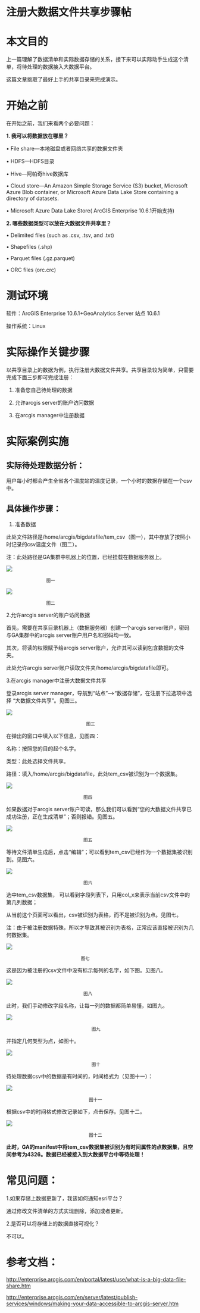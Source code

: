 # 注册大数据文件共享步骤帖 #

# 本文目的 #
上一篇理解了数据清单和实际数据存储的关系，接下来可以实际动手生成这个清单，将待处理的数据接入大数据平台。

这篇文章挑取了最好上手的共享目录来完成演示。


# 开始之前 #

在开始之前，我们来看两个必要问题：

**1.	我可以将数据放在哪里？**

•	File share—本地磁盘或者网络共享的数据文件夹

•	HDFS—HDFS目录

•	Hive—阿帕奇hive数据库

•	Cloud store—An Amazon Simple Storage Service (S3) bucket, Microsoft Azure Blob container, or Microsoft Azure Data Lake Store containing a directory of datasets.

•	Microsoft Azure Data Lake Store( ArcGIS Enterprise 10.6.1开始支持)

**2.	哪些数据类型可以放在大数据文件共享里？**

•	Delimited files (such as .csv, .tsv, and .txt)

•	Shapefiles (.shp)

•	Parquet files (.gz.parquet)

•	ORC files (orc.crc)


# 测试环境 #

软件：ArcGIS Enterprise 10.6.1+GeoAnalytics Server 站点 10.6.1

操作系统：Linux

# 实际操作关键步骤 #

以共享目录上的数据为例，执行注册大数据文件共享。共享目录较为简单，只需要完成下面三步即可完成注册：

1.	准备您自己待处理的数据

2.	允许arcgis server的账户访问数据

3.	在arcgis manager中注册数据


# 实际案例实施 #

## 实际待处理数据分析： ##

用户每小时都会产生全省各个温度站的温度记录，一个小时的数据存储在一个csv中。


## 具体操作步骤： ##

1.	准备数据

此处文件路径是/home/arcgis/bigdatafile/tem_csv（图一），其中存放了按照小时记录的csv温度文件（图二）。


注：此处路径是GA集群中机器上的位置，已经挂载在数据服务器上。


![](https://i.imgur.com/gzz5y4i.png)
 
                   图一

![](https://i.imgur.com/InmSNVv.png)
 
                   图二



2.允许arcgis server的账户访问数据

首先，需要在共享目录机器上（数据服务器）创建一个arcgis server账户，密码与GA集群中的arcgis server账户用户名和密码均一致。

其次，将读的权限赋予给arcgis server账户，允许其可以读到包含数据的文件夹。


此处允许arcgis server账户读取文件夹/home/arcgis/bigdatafile即可。





3.在arcgis manager中注册大数据文件共享

登录arcgis server manager，导航到“站点”—>“数据存储”，在注册下拉选项中选择 “大数据文件共享”。见图三。


![](https://i.imgur.com/3C3JTSw.png)
 
                                  图三


在弹出的窗口中填入以下信息，见图四：


名称：按照您的目的起个名字。

类型：此处选择文件共享。

路径：填入/home/arcgis/bigdatafile，此处tem_csv被识别为一个数据集。


![](https://i.imgur.com/wIBs5Rc.png)

 
                                 图四


如果数据对于arcgis server账户可读，那么我们可以看到“您的大数据文件共享已成功注册，正在生成清单”；否则报错。见图五。

![](https://i.imgur.com/8INwkzJ.png)
 
                                 图五

等待文件清单生成后，点击“编辑”；可以看到tem_csv已经作为一个数据集被识别到。见图六。


![](https://i.imgur.com/9Mp1iSM.png)
 
                                 图六

选中tem_csv数据集， 可以看到字段列表下，只用col_x来表示当前csv文件中的第几列数据；

从当前这个页面可以看出，csv被识别为表格，而不是被识别为点。见图七。

注：由于被注册数据特殊，所以才导致其被识别为表格，正常应该直接被识别为几何数据集。
 

![](https://i.imgur.com/xp9JSzv.png)

                                图七


这是因为被注册的csv文件中没有标示每列的名字，如下图。见图八。 


![](https://i.imgur.com/MbKboPP.png)

                                 图八




此时，我们手动修改字段名称，让每一列的数据都简单易懂，如图九。

![](https://i.imgur.com/OYJEZu0.png)

 
                                    图九



并指定几何类型为点，如图十。

![](https://i.imgur.com/N68yMnR.png)

 
                                    图十


待处理数据csv中的数据是有时间的，时间格式为（见图十一）：


![](https://i.imgur.com/SWU8gPk.png)

 
                                   图十一


根据csv中的时间格式修改记录如下，点击保存。见图十二。


![](https://i.imgur.com/U1Uol4z.png)

 
                                   图十二



**此时，GA的manifest中将tem_csv数据集被识别为有时间属性的点数据集，且空间参考为4326。数据已经被接入到大数据平台中等待处理！**








# 常见问题： #

1.如果存储上数据更新了，我该如何通知esri平台？

通过修改文件清单的方式实现删除，添加或者更新。

2.是否可以将存储上的数据直接可视化？

不可以。



# 参考文档： #

http://enterprise.arcgis.com/en/portal/latest/use/what-is-a-big-data-file-share.htm

http://enterprise.arcgis.com/en/server/latest/publish-services/windows/making-your-data-accessible-to-arcgis-server.htm

